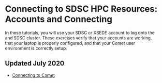 # Connecting to SDSC HPC Resources: Accounts and Connecting
In these tutorials, you will use your SDSC or XSEDE account to log onto the and SDSC cluster. These exercises verify that your accounts are working, that your laptop is properly configured, and that your Comet user environment is correctly setup.

## Updated   July 2020

* [Connecting to Comet](./https://github.com/sdsc-hpc-training/basic_skills/connecting_to_hpc_systems/connect_to_comet_ssh.md)


